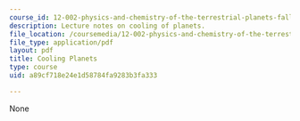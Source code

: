 ```yaml
---
course_id: 12-002-physics-and-chemistry-of-the-terrestrial-planets-fall-2008
description: Lecture notes on cooling of planets.
file_location: /coursemedia/12-002-physics-and-chemistry-of-the-terrestrial-planets-fall-2008/a89cf718e24e1d58784fa9283b3fa333_MIT12_002f08_lec18.pdf
file_type: application/pdf
layout: pdf
title: Cooling Planets
type: course
uid: a89cf718e24e1d58784fa9283b3fa333

---
```

None